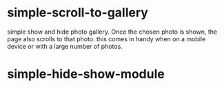 # simple-scroll-to-gallery
simple show and hide photo gallery. Once the chosen photo is shown, the page also scrolls to that photo. this comes in handy when on a mobile device or with a large number of photos.
# simple-hide-show-module
